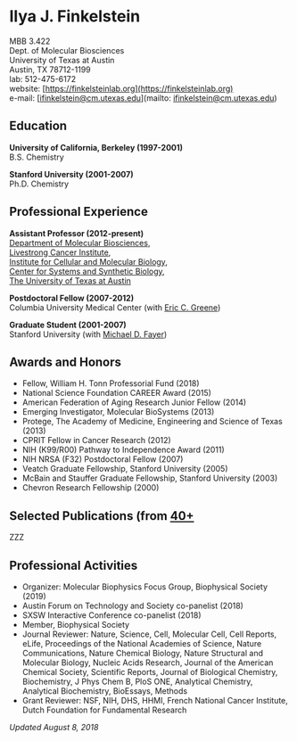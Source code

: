 # Ilya J. Finkelstein
MBB 3.422							
Dept. of Molecular Biosciences				
University of Texas at Austin					
Austin, TX  78712-1199					
lab: 	512-475-6172						
website: [https://finkelsteinlab.org](https://finkelsteinlab.org)  
e-mail: [ifinkelstein@cm.utexas.edu](mailto: ifinkelstein@cm.utexas.edu)

## Education
**University of California, Berkeley (1997-2001)**  
B.S. Chemistry

**Stanford University (2001-2007)** <br>
Ph.D. Chemistry

## Professional Experience
  **Assistant Professor (2012-present)**  
  [Department of Molecular Biosciences](https://molecularbiosci.utexas.edu/),  
  [Livestrong Cancer Institute](https://dellmed.utexas.edu/units/livestrong-cancer-institutes),  
  [Institute for Cellular and Molecular Biology](https://icmb.utexas.edu/),  
  [Center for Systems and Synthetic Biology](https://cssb.utexas.edu/),  
  [The University of Texas at Austin](https://www.utexas.edu/)

  **Postdoctoral Fellow (2007-2012)**  
  Columbia University Medical Center (with [Eric C. Greene](http://www.thegreenelab.com/))

  **Graduate Student (2001-2007)**  
  Stanford University (with [Michael D. Fayer](https://web.stanford.edu/group/fayer/))

## Awards and Honors
* Fellow, William H. Tonn Professorial Fund (2018)
* National Science Foundation CAREER Award (2015) 		
* American Federation of Aging Research Junior Fellow (2014)
* Emerging Investigator, Molecular BioSystems (2013)
* Protege, The Academy of Medicine, Engineering and Science of Texas (2013)
* CPRIT Fellow in Cancer Research (2012) 			
* NIH (K99/R00) Pathway to Independence Award (2011)
* NIH NRSA (F32) Postdoctoral Fellow (2007)			
* Veatch Graduate Fellowship, Stanford University (2005) 		
* McBain and Stauffer Graduate Fellowship, Stanford University (2003)  
* Chevron Research Fellowship (2000) 						

## Selected Publications (from [40+](\papers\))
ZZZ

## Professional Activities  
* Organizer: Molecular Biophysics Focus Group, Biophysical Society (2019)
* Austin Forum on Technology and Society co-panelist (2018)
* SXSW Interactive Conference co-panelist (2018)
* Member, Biophysical Society
* Journal Reviewer: Nature, Science, Cell, Molecular Cell, Cell Reports, eLife, Proceedings of the National Academies of Science, Nature Communications, Nature Chemical Biology, Nature Structural and Molecular Biology, Nucleic Acids Research, Journal of the American Chemical Society, Scientific Reports, Journal of Biological Chemistry, Biochemistry, J Phys Chem B, PloS ONE, Analytical Chemistry, Analytical Biochemistry, BioEssays, Methods
* Grant Reviewer: NSF, NIH, DHS, HHMI, French National Cancer Institute, Dutch Foundation for Fundamental Research


_Updated August 8, 2018_
